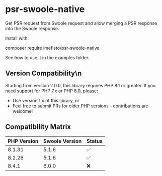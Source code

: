 # psr-swoole-native
Get PSR request from Swoole request and allow merging a PSR response into the Swoole response.

Install with:

composer require imefisto/psr-swoole-native

See how to use it in the examples folder.

## Version Compatibility\n

Starting from version 2.0.0, this library requires PHP 8.1 or greater. If you need support for PHP 7.x or PHP 8.0, please:

- Use version 1.x of this library, or
- Feel free to submit PRs for older PHP versions - contributions are welcome!

## Compatibility Matrix

| PHP Version | Swoole Version | Status |
|-------------| ---------------|--------|
| 8.1.31      | 5.1.6          | ✅     |
| 8.2.26      | 5.1.6          | ✅     |
| 8.4.1       | 6.0.0          | ❌     |

